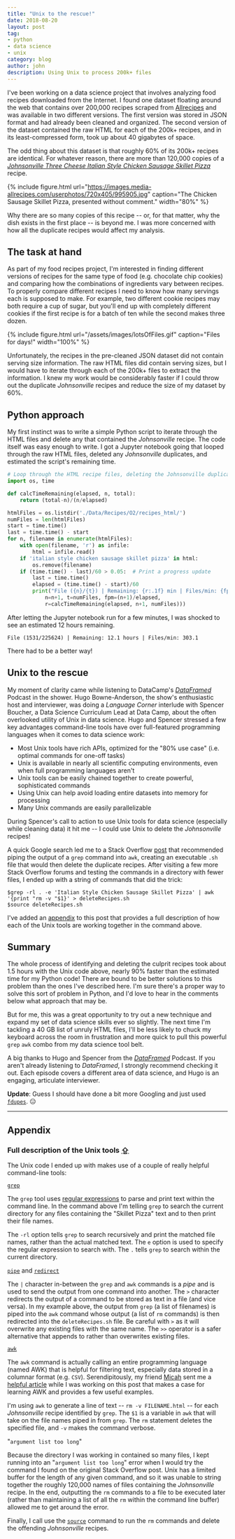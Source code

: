```yaml
---
title: "Unix to the rescue!"
date: 2018-08-20
layout: post
tag:
- python
- data science
- unix
category: blog
author: john
description: Using Unix to process 200k+ files
---
```


I've been working on a data science project that involves analyzing food recipes downloaded from the Internet. I found one dataset floating around the web that contains over 200,000 recipes scraped from [Allrecipes](http://allrecipes.com/) and was available in two different versions. The first version was stored in JSON format and had already been cleaned and organized. The second version of the dataset contained the raw HTML for each of the 200k+ recipes, and in its least-compressed form, took up about 40 gigabytes of space.

The odd thing about this dataset is that roughly 60% of its 200k+ recipes are identical. For whatever reason, there are more than 120,000 copies of a [*Johnsonville Three Cheese Italian Style Chicken Sausage Skillet Pizza*](https://www.allrecipes.com/recipe/219661/johnsonville-three-cheese-italian-style-chicken-sausage-skillet-pizza/) recipe.

{% include figure.html url="https://images.media-allrecipes.com/userphotos/720x405/995905.jpg" caption="The Chicken Sausage Skillet Pizza, presented without comment." width="80%" %}

Why there are so many copies of this recipe -- or, for that matter, why the dish exists in the first place -- is beyond me. I was more concerned with how all the duplicate recipes would affect my analysis.

## The task at hand
As part of my food recipes project, I'm interested in finding different versions of recipes for the same type of food (e.g. chocolate chip cookies) and comparing how the combinations of ingredients vary between recipes. To properly compare different recipes I need to know how many servings each is supposed to make. For example, two different cookie recipes may both require a cup of sugar, but you'll end up with completely different cookies if the first recipe is for a batch of ten while the second makes three dozen.

{% include figure.html url="/assets/images/lotsOfFiles.gif" caption="Files for days!" width="100%" %}

Unfortunately, the recipes in the pre-cleaned JSON dataset did not contain serving size information. The raw HTML files did contain serving sizes, but I would have to iterate through each of the 200k+ files to extract the information. I knew my work would be considerably faster if I could throw out the duplicate *Johnsonville* recipes and reduce the size of my dataset by 60%.

## Python approach
My first instinct was to write a simple Python script to iterate through the HTML files and delete any that contained the *Johnsonville* recipe. The code itself was easy enough to write. I got a Jupyter notebook going that looped through the raw HTML files, deleted any *Johnsonville* duplicates, and estimated the script's remaining time.

```python
# Loop through the HTML recipe files, deleting the Johnsonville duplicates
import os, time

def calcTimeRemaining(elapsed, n, total):
    return (total-n)/(n/elapsed)

htmlFiles = os.listdir('./Data/Recipes/O2/recipes_html/')
numFiles = len(htmlFiles)
start = time.time()
last = time.time() - start
for n, filename in enumerate(htmlFiles):
    with open(filename, 'r') as infile:
        html = infile.read()
    if 'italian style chicken sausage skillet pizza' in html:
        os.remove(filename)
    if (time.time() - last)/60 > 0.05:  # Print a progress update
        last = time.time()
        elapsed = (time.time() - start)/60
        print("File ({n}/{t}) | Remaining: {r:.1f} min | Files/min: {fpm:.1f}".format(
            n=n+1, t=numFiles, fpm=(n+1)/elapsed,
            r=calcTimeRemaining(elapsed, n+1, numFiles)))
```

After letting the Jupyter notebook run for a few minutes, I was shocked to see an estimated 12 hours remaining.
```
File (1531/225624) | Remaining: 12.1 hours | Files/min: 303.1
```

There had to be a better way!

## Unix to the rescue
My moment of clarity came while listening to DataCamp's [*DataFramed*](https://www.datacamp.com/community/podcast/kaggle-future-data-science) Podcast in the shower. Hugo Bowne-Anderson, the show's enthusiastic host and interviewer, was doing a *Language Corner* interlude with Spencer Boucher, a Data Science Curriculum Lead at Data Camp, about the often overlooked utility of Unix in data science. Hugo and Spencer stressed a few key advantages command-line tools have over full-featured programming languages when it comes to data science work:

- Most Unix tools have rich APIs, optimized for the "80% use case" (i.e. optimal commands for one-off tasks)
- Unix is available in nearly all scientific computing environments, even when full programming languages aren't
- Unix tools can be easily chained together to create powerful, sophisticated commands
- Using Unix can help avoid loading entire datasets into memory for processing
- Many Unix commands are easily parallelizable

During Spencer's call to action to use Unix tools for data science (especially while cleaning data) it hit me -- I could use Unix to delete the *Johnsonville* recipes!

A quick Google search led me to a Stack Overflow [post](https://stackoverflow.com/questions/4529134/delete-files-with-string-found-in-file-linux-cli) that recommended piping the output of a `grep` command into `awk`, creating an executable `.sh` file that would then delete the duplicate recipes. After visiting a few more Stack Overflow forums and testing the commands in a directory with fewer files, I ended up with a string of commands that did the trick:

<a name="full-unix-command"></a>
```shell
$grep -rl . -e 'Italian Style Chicken Sausage Skillet Pizza' | awk '{print "rm -v "$1}' > deleteRecipes.sh
$source deleteRecipes.sh
```

I've added an [appendix](#complete-description) to this post that provides a full description of how each of the Unix tools are working together in the command above.

## Summary
The whole process of identifying and deleting the culprit recipes took about 1.5 hours with the Unix code above, nearly 90% faster than the estimated time for my Python code! There are bound to be better solutions to this problem than the ones I've described here. I'm sure there's a proper way to solve this sort of problem in Python, and I'd love to hear in the comments below what approach that may be.

But for me, this was a great opportunity to try out a new technique and expand my set of data science skills ever so slightly. The next time I'm tackling a 40 GB list of unruly HTML files, I'll be less likely to chuck my keyboard across the room in frustration and more quick to pull this powerful `grep` `awk` combo from my data science tool belt.

A big thanks to Hugo and Spencer from the [*DataFramed*](https://www.datacamp.com/community/podcast) Podcast. If you aren't already listening to *DataFramed*, I strongly recommend checking it out. Each episode covers a different area of data science, and Hugo is an engaging, articulate interviewer.

**Update**:
Guess I should have done a bit more Googling and just used [`fdupes`](https://github.com/adrianlopezroche/fdupes). 😑

---

<a name="complete-description"></a>
## Appendix
### Full description of the Unix tools [⇪](#full-unix-command)
The Unix code I ended up with makes use of a couple of really helpful command-line tools:

[`grep`](https://www.computerhope.com/unix/ugrep.htm)

 The `grep` tool uses [regular expressions](https://en.wikipedia.org/wiki/Regular_expression) to parse and print text within the command line. In the command above I'm telling `grep` to search the current directory for any files containing the "Skillet Pizza" text and to then print their file names.

 The `-rl` option tells `grep` to search recursively and print the matched file names, rather than the actual matched text. The `e` option is used to specify the regular expression to search with. The `.` tells `grep` to search within the current directory.

[`pipe`](http://www.linfo.org/pipes.html) and [`redirect`](http://www.westwind.com/reference/os-x/commandline/pipes.html#redir-output)

The `|` character in-between the `grep` and `awk` commands is a *pipe* and is used to send the output from one command into another. The `>` character redirects the output of a command to be stored as text in a file (and vice versa). In my example above, the output from `grep` (a list of filenames) is piped into the `awk` command whose output (a list of `rm` commands) is then redirected into the `deleteRecipes.sh` file. Be careful with `>` as it will overwrite any existing files with the same name. The `>>` operator is a safer alternative that appends to rather than overwrites existing files.

[`awk`](http://linuxcommand.org/lc3_adv_awk.php)

The `awk` command is actually calling an entire programming language (named AWK) that is helpful for filtering text, especially data stored in a columnar format (e.g. `CSV`). Serendipitously, my friend [Micah](http://micahjon.com/) sent me a [helpful article](https://gregable.com/2010/09/why-you-should-know-just-little-awk.html) while I was working on this post that makes a case for learning AWK and provides a few useful examples.

I'm using `awk` to generate a line of text -- `rm -v FILENAME.html` -- for each *Johnsonville* recipe identified by `grep`. The `$1` is a variable in `awk` that will take on the file names piped in from `grep`. The `rm` statement deletes the specified file, and `-v` makes the command verbose.

"`argument list too long`"

Because the directory I was working in contained so many files, I kept running into an "`argument list too long`" error when I would try the command I found on the original Stack Overflow post. Unix has a limited buffer for the length of any given command, and so it was unable to string together the roughly 120,000 names of files containing the *Johnsonville* recipe. In the end, outputting the `rm` commands to a file to be executed later (rather than maintaining a list of all the `rm` within the command line buffer) allowed me to get around the error.

Finally, I call use the [`source`](https://bash.cyberciti.biz/guide/Source_command) command to run the `rm` commands and delete the offending *Johnsonville* recipes.
